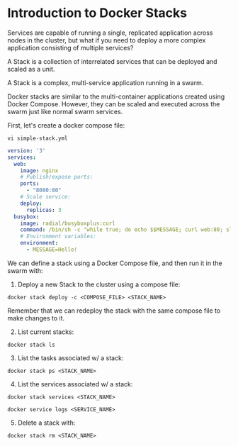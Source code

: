 # Introduction to Docker Stacks

Services are capable of running a single, replicated application across nodes in the cluster, but what if you need to deploy a more complex application consisting of multiple services?

A Stack is a collection of interrelated services that can be deployed and scaled as a unit.

A Stack is a complex, multi-service application running in a swarm.

Docker stacks are similar to the multi-container applications created using Docker Compose. However, they can be scaled and executed across the swarm just like normal swarm services.

First, let's create a docker compose file:

```
vi simple-stack.yml
```

```yml
version: '3'
services:
  web:
    image: nginx
    # Publish/expose ports:
    ports:
      - "8080:80"
    # Scale service:
    deploy:
      replicas: 3
  busybox:
    image: radial/busyboxplus:curl
    command: /bin/sh -c "while true; do echo $$MESSAGE; curl web:80; sleep 10; done"
    # Environment variables:
    environment:
      - MESSAGE=Hello!
```

We can define a stack using a Docker Compose file, and then run it in the swarm with:

1. Deploy a new Stack to the cluster using a compose file:

```
docker stack deploy -c <COMPOSE_FILE> <STACK_NAME>
```

Remember that we can redeploy the stack with the same compose file to make changes to it.

2. List current stacks:

```
docker stack ls
```

3. List the tasks associated w/ a stack:

```
docker stack ps <STACK_NAME>
```

4. List the services associated w/ a stack:

```
docker stack services <STACK_NAME>
```

```
docker service logs <SERVICE_NAME>
```

5. Delete a stack with:

```
docker stack rm <STACK_NAME>
```
